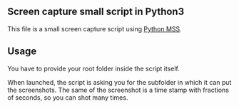 ## Screen capture small script in Python3

This file is a small screen capture script using [Python MSS](https://python-mss.readthedocs.io/index.html).

## Usage

You have to provide your root folder inside the script itself.

When launched, the script is asking you for the subfolder in which it can put the screenshots. The same of the screenshot is a time stamp with fractions of seconds, so you can shot many times.
